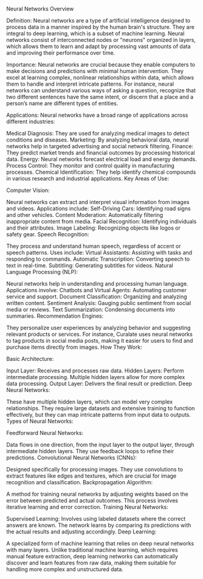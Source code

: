 Neural Networks Overview

Definition: Neural networks are a type of artificial intelligence designed to process data in a manner inspired by the human brain's structure. They are integral to deep learning, which is a subset of machine learning. Neural networks consist of interconnected nodes or "neurons" organized in layers, which allows them to learn and adapt by processing vast amounts of data and improving their performance over time.

Importance: Neural networks are crucial because they enable computers to make decisions and predictions with minimal human intervention. They excel at learning complex, nonlinear relationships within data, which allows them to handle and interpret intricate patterns. For instance, neural networks can understand various ways of asking a question, recognize that two different sentences have the same intent, or discern that a place and a person’s name are different types of entities.

Applications: Neural networks have a broad range of applications across different industries:

Medical Diagnosis: They are used for analyzing medical images to detect conditions and diseases.
Marketing: By analyzing behavioral data, neural networks help in targeted advertising and social network filtering.
Finance: They predict market trends and financial outcomes by processing historical data.
Energy: Neural networks forecast electrical load and energy demands.
Process Control: They monitor and control quality in manufacturing processes.
Chemical Identification: They help identify chemical compounds in various research and industrial applications.
Key Areas of Use:

Computer Vision:

Neural networks can extract and interpret visual information from images and videos. Applications include:
Self-Driving Cars: Identifying road signs and other vehicles.
Content Moderation: Automatically filtering inappropriate content from media.
Facial Recognition: Identifying individuals and their attributes.
Image Labeling: Recognizing objects like logos or safety gear.
Speech Recognition:

They process and understand human speech, regardless of accent or speech patterns. Uses include:
Virtual Assistants: Assisting with tasks and responding to commands.
Automatic Transcription: Converting speech to text in real-time.
Subtitling: Generating subtitles for videos.
Natural Language Processing (NLP):

Neural networks help in understanding and processing human language. Applications involve:
Chatbots and Virtual Agents: Automating customer service and support.
Document Classification: Organizing and analyzing written content.
Sentiment Analysis: Gauging public sentiment from social media or reviews.
Text Summarization: Condensing documents into summaries.
Recommendation Engines:

They personalize user experiences by analyzing behavior and suggesting relevant products or services. For instance, Curalate uses neural networks to tag products in social media posts, making it easier for users to find and purchase items directly from images.
How They Work:

Basic Architecture:

Input Layer: Receives and processes raw data.
Hidden Layers: Perform intermediate processing. Multiple hidden layers allow for more complex data processing.
Output Layer: Delivers the final result or prediction.
Deep Neural Networks:

These have multiple hidden layers, which can model very complex relationships. They require large datasets and extensive training to function effectively, but they can map intricate patterns from input data to outputs.
Types of Neural Networks:

Feedforward Neural Networks:

Data flows in one direction, from the input layer to the output layer, through intermediate hidden layers. They use feedback loops to refine their predictions.
Convolutional Neural Networks (CNNs):

Designed specifically for processing images. They use convolutions to extract features like edges and textures, which are crucial for image recognition and classification.
Backpropagation Algorithm:

A method for training neural networks by adjusting weights based on the error between predicted and actual outcomes. This process involves iterative learning and error correction.
Training Neural Networks:

Supervised Learning:
Involves using labeled datasets where the correct answers are known. The network learns by comparing its predictions with the actual results and adjusting accordingly.
Deep Learning:

A specialized form of machine learning that relies on deep neural networks with many layers. Unlike traditional machine learning, which requires manual feature extraction, deep learning networks can automatically discover and learn features from raw data, making them suitable for handling more complex and unstructured data.
